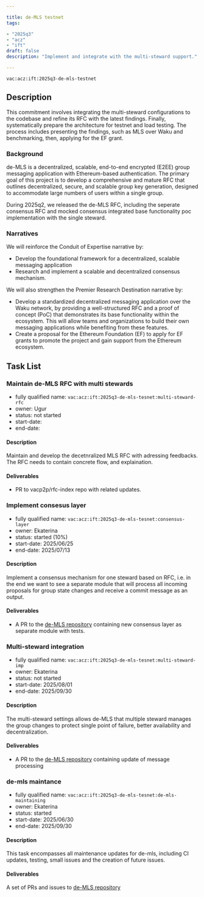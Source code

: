 ```yaml
---

title: de-MLS testnet
tags:

- "2025q3"
- "acz"
- "ift"
draft: false
description: "Implement and integrate with the multi-steward support."

---
```


`vac:acz:ift:2025q3-de-mls-testnet`

## Description

This commitment involves integrating the multi-steward configurations 
to the codebase and refine its RFC with the latest findings. 
Finally, systematically prepare the architecture for testnet and load testing. 
The process includes presenting the findings, such as MLS over Waku and benchmarking, 
then, applying for the EF grant.

### Background

de-MLS is a decentralized, scalable, end-to-end encrypted (E2EE) group messaging application 
with Ethereum-based authentication. 
The primary goal of this project is to develop a comprehensive and mature RFC that outlines decentralized, 
secure, and scalable group key generation, designed to accommodate large numbers of users within a single group.

During 2025q2, we released the de-MLS RFC, including the seperate consensus RFC and 
mocked consensus integrated base functionality poc implementation with the single steward. 

### Narratives

We will reinforce the Conduit of Expertise narrative by:

- Develop the foundational framework for a decentralized, scalable messaging application
- Research and implement a scalable and decentralized consensus mechanism.

We will also strengthen the Premier Research Destination narrative by:

- Develop a standardized decentralized messaging application over the Waku network, 
by providing a well-structured RFC and a proof of concept (PoC) that demonstrates 
its base functionality within the ecosystem. 
This will allow teams and organizations to build their own messaging applications 
while benefiting from these features.
- Create a proposal for the Ethereum Foundation (EF) to apply for EF grants 
to promote the project and gain support from the Ethereum ecosystem.

## Task List

### Maintain de-MLS RFC with multi stewards 

* fully qualified name: `vac:acz:ift:2025q3-de-mls-tesnet:multi-steward-rfc`
* owner: Ugur
* status: not started 
* start-date: 
* end-date: 

#### Description

Maintain and develop the decetnralized MLS RFC with adressing feedbacks.
The RFC needs to contain concrete flow, and explaination.   

#### Deliverables

* PR to vacp2p/rfc-index repo with related updates.

### Implement consesus layer

* fully qualified name: `vac:acz:ift:2025q3-de-mls-tesnet:consensus-layer`
* owner: Ekaterina
* status: started (10%)
* start-date: 2025/06/25
* end-date: 2025/07/13

#### Description

Implement a consensus mechanism for one steward based on RFC, i.e. 
in the end we want to see a separate module 
that will process all incoming proposals for group state changes 
and receive a commit message as an output.

#### Deliverables

* A PR to the [de-MLS repository](https://github.com/vacp2p/de-mls) 
containing new consensus layer as separate module with tests.

### Multi-steward integration

* fully qualified name: `vac:acz:ift:2025q3-de-mls-tesnet:multi-steward-imp`
* owner: Ekaterina
* status: not started
* start-date: 2025/08/01
* end-date: 2025/09/30

#### Description

The multi-steward settings allows de-MLS that multiple steward manages the group
changes to protect single point of failure, better availability and decentralization.

#### Deliverables

* A PR to the [de-MLS repository](https://github.com/vacp2p/de-mls) 
containing update of message processing 

### de-mls maintance

* fully qualified name: `vac:acz:ift:2025q3-de-mls-tesnet:de-mls-maintaining`
* owner: Ekaterina
* status: started
* start-date: 2025/06/30
* end-date: 2025/09/30

#### Description

This task encompasses all maintenance updates for de-mls, including CI updates,
testing, small issues and the creation of future issues.

#### Deliverables

A set of PRs and issues to  [de-MLS repository](https://github.com/vacp2p/de-mls)